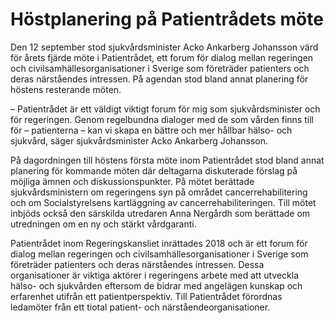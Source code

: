 # Höstplanering på Patientrådets möte

Den 12 september stod sjukvårdsminister Acko Ankarberg Johansson värd för årets fjärde möte i Patientrådet, ett forum för dialog mellan regeringen och civilsamhällesorganisationer i Sverige som företräder patienters och deras närståendes intressen. På agendan stod bland annat planering för höstens resterande möten.


– Patientrådet är ett väldigt viktigt forum för mig som sjukvårdsminister och för regeringen. Genom regelbundna dialoger med de som vården finns till för – patienterna – kan vi skapa en bättre och mer hållbar hälso\- och sjukvård, säger sjukvårdsminister Acko Ankarberg Johansson.

På dagordningen till höstens första möte inom Patientrådet stod bland annat planering för kommande möten där deltagarna diskuterade förslag på möjliga ämnen och diskussionspunkter. På mötet berättade sjukvårdsministern om regeringens syn på området cancerrehabilitering och om Socialstyrelsens kartläggning av cancerrehabiliteringen. Till mötet inbjöds också den särskilda utredaren Anna Nergårdh som berättade om utredningen om en ny och stärkt vårdgaranti.

Patientrådet inom Regeringskansliet inrättades 2018 och är ett forum för dialog mellan regeringen och civilsamhällesorganisationer i Sverige som företräder patienters och deras närståendes intressen. Dessa organisationer är viktiga aktörer i regeringens arbete med att utveckla hälso\- och sjukvården eftersom de bidrar med angelägen kunskap och erfarenhet utifrån ett patientperspektiv. Till Patientrådet förordnas ledamöter från ett tiotal patient\- och närståendeorganisationer.
